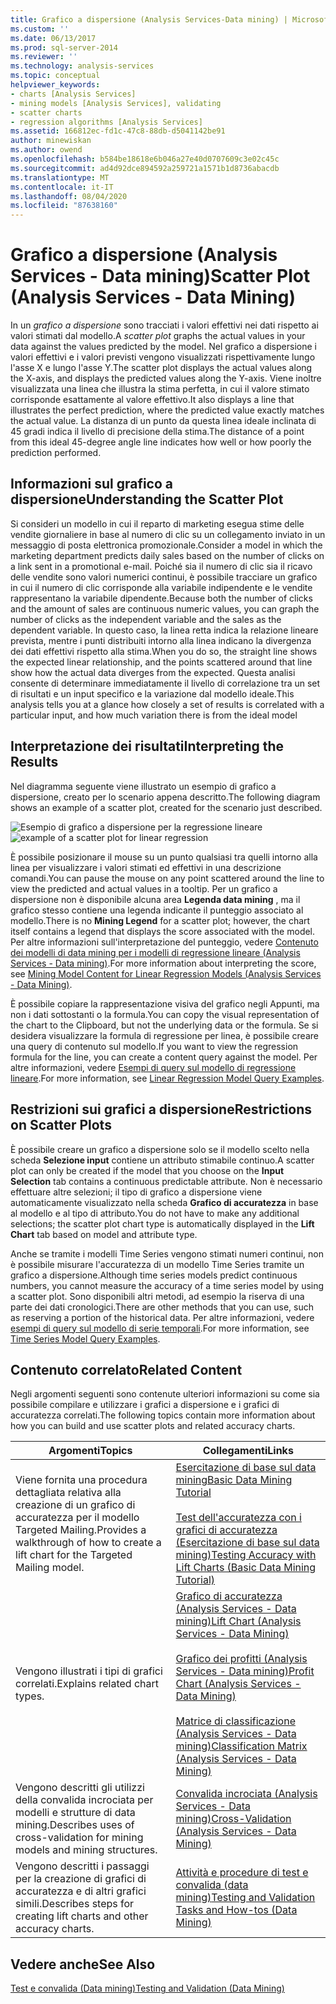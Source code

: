 ```yaml
---
title: Grafico a dispersione (Analysis Services-Data mining) | Microsoft Docs
ms.custom: ''
ms.date: 06/13/2017
ms.prod: sql-server-2014
ms.reviewer: ''
ms.technology: analysis-services
ms.topic: conceptual
helpviewer_keywords:
- charts [Analysis Services]
- mining models [Analysis Services], validating
- scatter charts
- regression algorithms [Analysis Services]
ms.assetid: 166812ec-fd1c-47c8-88db-d5041142be91
author: minewiskan
ms.author: owend
ms.openlocfilehash: b584be18618e6b046a27e40d0707609c3e02c45c
ms.sourcegitcommit: ad4d92dce894592a259721a1571b1d8736abacdb
ms.translationtype: MT
ms.contentlocale: it-IT
ms.lasthandoff: 08/04/2020
ms.locfileid: "87638160"
---
```

# <a name="scatter-plot-analysis-services---data-mining"></a><span data-ttu-id="dfc48-102">Grafico a dispersione (Analysis Services - Data mining)</span><span class="sxs-lookup"><span data-stu-id="dfc48-102">Scatter Plot (Analysis Services - Data Mining)</span></span>
  <span data-ttu-id="dfc48-103">In un *grafico a dispersione* sono tracciati i valori effettivi nei dati rispetto ai valori stimati dal modello.</span><span class="sxs-lookup"><span data-stu-id="dfc48-103">A *scatter plot* graphs the actual values in your data against the values predicted by the model.</span></span> <span data-ttu-id="dfc48-104">Nel grafico a dispersione i valori effettivi e i valori previsti vengono visualizzati rispettivamente lungo l'asse X e lungo l'asse Y.</span><span class="sxs-lookup"><span data-stu-id="dfc48-104">The scatter plot displays the actual values along the X-axis, and displays the predicted values along the Y-axis.</span></span> <span data-ttu-id="dfc48-105">Viene inoltre visualizzata una linea che illustra la stima perfetta, in cui il valore stimato corrisponde esattamente al valore effettivo.</span><span class="sxs-lookup"><span data-stu-id="dfc48-105">It also displays a line that illustrates the perfect prediction, where the predicted value exactly matches the actual value.</span></span> <span data-ttu-id="dfc48-106">La distanza di un punto da questa linea ideale inclinata di 45 gradi indica il livello di precisione della stima.</span><span class="sxs-lookup"><span data-stu-id="dfc48-106">The distance of a point from this ideal 45-degree angle line indicates how well or how poorly the prediction performed.</span></span>

## <a name="understanding-the-scatter-plot"></a><span data-ttu-id="dfc48-107">Informazioni sul grafico a dispersione</span><span class="sxs-lookup"><span data-stu-id="dfc48-107">Understanding the Scatter Plot</span></span>
 <span data-ttu-id="dfc48-108">Si consideri un modello in cui il reparto di marketing esegua stime delle vendite giornaliere in base al numero di clic su un collegamento inviato in un messaggio di posta elettronica promozionale.</span><span class="sxs-lookup"><span data-stu-id="dfc48-108">Consider a model in which the marketing department predicts daily sales based on the number of clicks on a link sent in a promotional e-mail.</span></span> <span data-ttu-id="dfc48-109">Poiché sia il numero di clic sia il ricavo delle vendite sono valori numerici continui, è possibile tracciare un grafico in cui il numero di clic corrisponde alla variabile indipendente e le vendite rappresentano la variabile dipendente.</span><span class="sxs-lookup"><span data-stu-id="dfc48-109">Because both the number of clicks and the amount of sales are continuous numeric values, you can graph the number of clicks as the independent variable and the sales as the dependent variable.</span></span> <span data-ttu-id="dfc48-110">In questo caso, la linea retta indica la relazione lineare prevista, mentre i punti distribuiti intorno alla linea indicano la divergenza dei dati effettivi rispetto alla stima.</span><span class="sxs-lookup"><span data-stu-id="dfc48-110">When you do so, the straight line shows the expected linear relationship, and the points scattered around that line show how the actual data diverges from the expected.</span></span> <span data-ttu-id="dfc48-111">Questa analisi consente di determinare immediatamente il livello di correlazione tra un set di risultati e un input specifico e la variazione dal modello ideale.</span><span class="sxs-lookup"><span data-stu-id="dfc48-111">This analysis tells you at a glance how closely a set of results is correlated with a particular input, and how much variation there is from the ideal model</span></span>

## <a name="interpreting-the-results"></a><span data-ttu-id="dfc48-112">Interpretazione dei risultati</span><span class="sxs-lookup"><span data-stu-id="dfc48-112">Interpreting the Results</span></span>
 <span data-ttu-id="dfc48-113">Nel diagramma seguente viene illustrato un esempio di grafico a dispersione, creato per lo scenario appena descritto.</span><span class="sxs-lookup"><span data-stu-id="dfc48-113">The following diagram shows an example of a scatter plot, created for the scenario just described.</span></span>

 <span data-ttu-id="dfc48-114">![Esempio di grafico a dispersione per la regressione lineare](../media/scatterplot-callctr.gif "Esempio di grafico a dispersione per la regressione lineare")</span><span class="sxs-lookup"><span data-stu-id="dfc48-114">![example of a scatter plot for linear regression](../media/scatterplot-callctr.gif "example of a scatter plot for linear regression")</span></span>

 <span data-ttu-id="dfc48-115">È possibile posizionare il mouse su un punto qualsiasi tra quelli intorno alla linea per visualizzare i valori stimati ed effettivi in una descrizione comandi.</span><span class="sxs-lookup"><span data-stu-id="dfc48-115">You can pause the mouse on any point scattered around the line to view the predicted and actual values in a tooltip.</span></span> <span data-ttu-id="dfc48-116">Per un grafico a dispersione non è disponibile alcuna area **Legenda data mining** , ma il grafico stesso contiene una legenda indicante il punteggio associato al modello.</span><span class="sxs-lookup"><span data-stu-id="dfc48-116">There is no **Mining Legend** for a scatter plot; however, the chart itself contains a legend that displays the score associated with the model.</span></span> <span data-ttu-id="dfc48-117">Per altre informazioni sull'interpretazione del punteggio, vedere [Contenuto dei modelli di data mining per i modelli di regressione lineare &#40;Analysis Services - Data mining&#41;](mining-model-content-for-linear-regression-models-analysis-services-data-mining.md).</span><span class="sxs-lookup"><span data-stu-id="dfc48-117">For more information about interpreting the score, see [Mining Model Content for Linear Regression Models &#40;Analysis Services - Data Mining&#41;](mining-model-content-for-linear-regression-models-analysis-services-data-mining.md).</span></span>

 <span data-ttu-id="dfc48-118">È possibile copiare la rappresentazione visiva del grafico negli Appunti, ma non i dati sottostanti o la formula.</span><span class="sxs-lookup"><span data-stu-id="dfc48-118">You can copy the visual representation of the chart to the Clipboard, but not the underlying data or the formula.</span></span> <span data-ttu-id="dfc48-119">Se si desidera visualizzare la formula di regressione per linea, è possibile creare una query di contenuto sul modello.</span><span class="sxs-lookup"><span data-stu-id="dfc48-119">If you want to view the regression formula for the line, you can create a content query against the model.</span></span> <span data-ttu-id="dfc48-120">Per altre informazioni, vedere [Esempi di query sul modello di regressione lineare](linear-regression-model-query-examples.md).</span><span class="sxs-lookup"><span data-stu-id="dfc48-120">For more information, see [Linear Regression Model Query Examples](linear-regression-model-query-examples.md).</span></span>

## <a name="restrictions-on-scatter-plots"></a><span data-ttu-id="dfc48-121">Restrizioni sui grafici a dispersione</span><span class="sxs-lookup"><span data-stu-id="dfc48-121">Restrictions on Scatter Plots</span></span>
 <span data-ttu-id="dfc48-122">È possibile creare un grafico a dispersione solo se il modello scelto nella scheda **Selezione input** contiene un attributo stimabile continuo.</span><span class="sxs-lookup"><span data-stu-id="dfc48-122">A scatter plot can only be created if the model that you choose on the **Input Selection** tab contains a continuous predictable attribute.</span></span> <span data-ttu-id="dfc48-123">Non è necessario effettuare altre selezioni; il tipo di grafico a dispersione viene automaticamente visualizzato nella scheda **Grafico di accuratezza** in base al modello e al tipo di attributo.</span><span class="sxs-lookup"><span data-stu-id="dfc48-123">You do not have to make any additional selections; the scatter plot chart type is automatically displayed in the **Lift Chart** tab based on model and attribute type.</span></span>

 <span data-ttu-id="dfc48-124">Anche se tramite i modelli Time Series vengono stimati numeri continui, non è possibile misurare l'accuratezza di un modello Time Series tramite un grafico a dispersione.</span><span class="sxs-lookup"><span data-stu-id="dfc48-124">Although time series models predict continuous numbers, you cannot measure the accuracy of a time series model by using a scatter plot.</span></span> <span data-ttu-id="dfc48-125">Sono disponibili altri metodi, ad esempio la riserva di una parte dei dati cronologici.</span><span class="sxs-lookup"><span data-stu-id="dfc48-125">There are other methods that you can use, such as reserving a portion of the historical data.</span></span> <span data-ttu-id="dfc48-126">Per altre informazioni, vedere [esempi di query sul modello di serie temporali](time-series-model-query-examples.md).</span><span class="sxs-lookup"><span data-stu-id="dfc48-126">For more information, see [Time Series Model Query Examples](time-series-model-query-examples.md).</span></span>

## <a name="related-content"></a><span data-ttu-id="dfc48-127">Contenuto correlato</span><span class="sxs-lookup"><span data-stu-id="dfc48-127">Related Content</span></span>
 <span data-ttu-id="dfc48-128">Negli argomenti seguenti sono contenute ulteriori informazioni su come sia possibile compilare e utilizzare i grafici a dispersione e i grafici di accuratezza correlati.</span><span class="sxs-lookup"><span data-stu-id="dfc48-128">The following topics contain more information about how you can build and use scatter plots and related accuracy charts.</span></span>

|<span data-ttu-id="dfc48-129">Argomenti</span><span class="sxs-lookup"><span data-stu-id="dfc48-129">Topics</span></span>|<span data-ttu-id="dfc48-130">Collegamenti</span><span class="sxs-lookup"><span data-stu-id="dfc48-130">Links</span></span>|
|------------|-----------|
|<span data-ttu-id="dfc48-131">Viene fornita una procedura dettagliata relativa alla creazione di un grafico di accuratezza per il modello Targeted Mailing.</span><span class="sxs-lookup"><span data-stu-id="dfc48-131">Provides a walkthrough of how to create a lift chart for the Targeted Mailing model.</span></span>|[<span data-ttu-id="dfc48-132">Esercitazione di base sul data mining</span><span class="sxs-lookup"><span data-stu-id="dfc48-132">Basic Data Mining Tutorial</span></span>](../../tutorials/basic-data-mining-tutorial.md)<br /><br /> [<span data-ttu-id="dfc48-133">Test dell'accuratezza con i grafici di accuratezza &#40;Esercitazione di base sul data mining&#41;</span><span class="sxs-lookup"><span data-stu-id="dfc48-133">Testing Accuracy with Lift Charts &#40;Basic Data Mining Tutorial&#41;</span></span>](../../tutorials/testing-accuracy-with-lift-charts-basic-data-mining-tutorial.md)|
|<span data-ttu-id="dfc48-134">Vengono illustrati i tipi di grafici correlati.</span><span class="sxs-lookup"><span data-stu-id="dfc48-134">Explains related chart types.</span></span>|[<span data-ttu-id="dfc48-135">Grafico di accuratezza &#40;Analysis Services - Data mining&#41;</span><span class="sxs-lookup"><span data-stu-id="dfc48-135">Lift Chart &#40;Analysis Services - Data Mining&#41;</span></span>](lift-chart-analysis-services-data-mining.md)<br /><br /> [<span data-ttu-id="dfc48-136">Grafico dei profitti &#40;Analysis Services - Data mining&#41;</span><span class="sxs-lookup"><span data-stu-id="dfc48-136">Profit Chart &#40;Analysis Services - Data Mining&#41;</span></span>](profit-chart-analysis-services-data-mining.md)<br /><br /> [<span data-ttu-id="dfc48-137">Matrice di classificazione &#40;Analysis Services - Data mining&#41;</span><span class="sxs-lookup"><span data-stu-id="dfc48-137">Classification Matrix &#40;Analysis Services - Data Mining&#41;</span></span>](classification-matrix-analysis-services-data-mining.md)|
|<span data-ttu-id="dfc48-138">Vengono descritti gli utilizzi della convalida incrociata per modelli e strutture di data mining.</span><span class="sxs-lookup"><span data-stu-id="dfc48-138">Describes uses of cross-validation for mining models and mining structures.</span></span>|[<span data-ttu-id="dfc48-139">Convalida incrociata &#40;Analysis Services - Data mining&#41;</span><span class="sxs-lookup"><span data-stu-id="dfc48-139">Cross-Validation &#40;Analysis Services - Data Mining&#41;</span></span>](cross-validation-analysis-services-data-mining.md)|
|<span data-ttu-id="dfc48-140">Vengono descritti i passaggi per la creazione di grafici di accuratezza e di altri grafici simili.</span><span class="sxs-lookup"><span data-stu-id="dfc48-140">Describes steps for creating lift charts and other accuracy charts.</span></span>|[<span data-ttu-id="dfc48-141">Attività e procedure di test e convalida &#40;data mining&#41;</span><span class="sxs-lookup"><span data-stu-id="dfc48-141">Testing and Validation Tasks and How-tos &#40;Data Mining&#41;</span></span>](testing-and-validation-tasks-and-how-tos-data-mining.md)|

## <a name="see-also"></a><span data-ttu-id="dfc48-142">Vedere anche</span><span class="sxs-lookup"><span data-stu-id="dfc48-142">See Also</span></span>
 [<span data-ttu-id="dfc48-143">Test e convalida &#40;Data mining&#41;</span><span class="sxs-lookup"><span data-stu-id="dfc48-143">Testing and Validation &#40;Data Mining&#41;</span></span>](testing-and-validation-data-mining.md)


